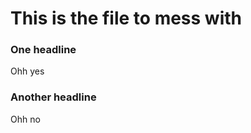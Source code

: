 This is the file to mess with
=============================


### One headline

Ohh yes


### Another headline

Ohh no
